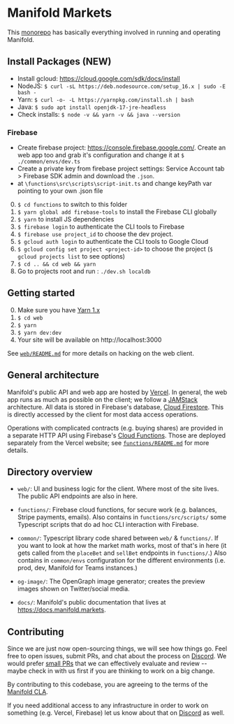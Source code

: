 # Manifold Markets

This [monorepo][] has basically everything involved in running and operating Manifold.

## Install Packages (NEW)

- Install gcloud: https://cloud.google.com/sdk/docs/install
- NodeJS: `$ curl -sL https://deb.nodesource.com/setup_16.x | sudo -E bash -`
- Yarn: `$ curl -o- -L https://yarnpkg.com/install.sh | bash`
- Java: `$ sudo apt install openjdk-17-jre-headless`
- Check installs: `$ node -v && yarn -v && java --version`

### Firebase

- Create firebase project: https://console.firebase.google.com/. Create an web app too and grab it's configuration and change it at `$ ./common/envs/dev.ts`
- Create a private key from firebase project settings: Service Account tab > Firebase SDK admin and download the `.json`.
- at `\functions\src\scripts\script-init.ts` and change keyPath var pointing to your own .json file

0. `$ cd functions` to switch to this folder
1. `$ yarn global add firebase-tools` to install the Firebase CLI globally
2. `$ yarn` to install JS dependencies
3. `$ firebase login` to authenticate the CLI tools to Firebase
4. `$ firebase use project_id` to choose the dev project.
5. `$ gcloud auth login` to authenticate the CLI tools to Google Cloud
6. `$ gcloud config set project <project-id>` to choose the project (`$ gcloud projects list` to see options)
7. `$ cd .. && cd web && yarn`
8. Go to projects root and run : `./dev.sh localdb`

## Getting started

0. Make sure you have [Yarn 1.x][yarn]
1. `$ cd web`
2. `$ yarn`
3. `$ yarn dev:dev`
4. Your site will be available on http://localhost:3000

See [`web/README.md`][web-readme] for more details on hacking on the web client.

## General architecture

Manifold's public API and web app are hosted by [Vercel][vercel]. In general, the web app runs as much as possible on the client; we follow a [JAMStack][jamstack] architecture. All data is stored in Firebase's database, [Cloud Firestore][cloud-firestore]. This is directly accessed by the client for most data access operations.

Operations with complicated contracts (e.g. buying shares) are provided in a separate HTTP API using Firebase's [Cloud Functions][cloud-functions]. Those are deployed separately from the Vercel website; see [`functions/README.md`][functions-readme] for more details.

## Directory overview

- `web/`: UI and business logic for the client. Where most of the site lives. The public API endpoints are also in here.

- `functions/`: Firebase cloud functions, for secure work (e.g. balances, Stripe payments, emails). Also contains in
  `functions/src/scripts/` some Typescript scripts that do ad hoc CLI interaction with Firebase.

- `common/`: Typescript library code shared between `web/` & `functions/`. If you want to look at how the market math
  works, most of that's in here (it gets called from the `placeBet` and `sellBet` endpoints in `functions/`.) Also
  contains in `common/envs` configuration for the different environments (i.e. prod, dev, Manifold for Teams instances.)

- `og-image/`: The OpenGraph image generator; creates the preview images shown on Twitter/social media.

- `docs/`: Manifold's public documentation that lives at https://docs.manifold.markets.

## Contributing

Since we are just now open-sourcing things, we will see how things go. Feel free to open issues, submit PRs, and chat about the process on [Discord][discord]. We would prefer [small PRs][small-prs] that we can effectively evaluate and review -- maybe check in with us first if you are thinking to work on a big change.

By contributing to this codebase, you are agreeing to the terms of the [Manifold CLA](https://github.com/manifoldmarkets/manifold/blob/main/.github/CONTRIBUTING.md).

If you need additional access to any infrastructure in order to work on something (e.g. Vercel, Firebase) let us know about that on [Discord][discord] as well.

[vercel]: https://vercel.com/
[jamstack]: https://jamstack.org/
[monorepo]: https://semaphoreci.com/blog/what-is-monorepo
[yarn]: https://classic.yarnpkg.com/lang/en/docs/install/
[web-readme]: https://github.com/manifoldmarkets/manifold/blob/main/web/README.md
[functions-readme]: https://github.com/manifoldmarkets/manifold/blob/main/functions/README.md
[cloud-firestore]: https://firebase.google.com/docs/firestore
[cloud-functions]: https://firebase.google.com/docs/functions
[small-prs]: https://google.github.io/eng-practices/review/developer/small-cls.html
[discord]: https://discord.gg/3Zuth9792G
